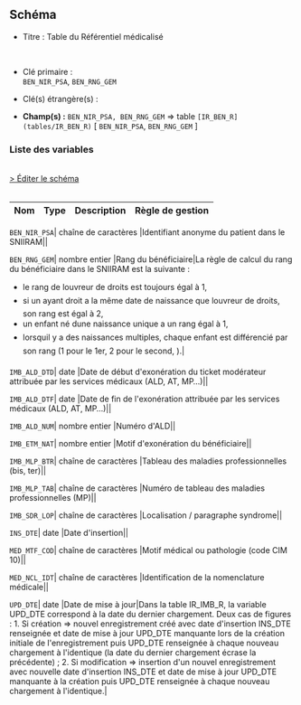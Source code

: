 ## Schéma


- Titre : Table du Référentiel médicalisé
<br />


- Clé primaire : <br />`BEN_NIR_PSA`, `BEN_RNG_GEM`<br />


- Clé(s) étrangère(s) : <br />

- **Champ(s) :** `BEN_NIR_PSA, BEN_RNG_GEM`
  => table `[IR_BEN_R](tables/IR_BEN_R)` [ `BEN_NIR_PSA`, `BEN_RNG_GEM` ]<br />

 
### Liste des variables
<br />
<div>
    <a href="https://gitlab.com/healthdatahub/applications-du-hdh/schema-snds/-/tree/master/schemas/IR_IMB_R/IR_IMB_R.json"
       target="_blank" rel="noopener noreferrer">> Éditer le schéma</a>
</div>
<br />

Nom | Type | Description | Règle de gestion
-|-|-|-



`BEN_NIR_PSA`| chaîne de caractères |Identifiant anonyme du patient dans le SNIIRAM||

`BEN_RNG_GEM`| nombre entier |Rang du bénéficiaire|La règle de calcul du rang du bénéficiaire dans le SNIIRAM est la suivante :
- le rang de louvreur de droits est toujours égal à 1,
- si un ayant droit a la même date de naissance que louvreur de droits, son rang est égal à 2,
- un enfant né dune naissance unique a un rang égal à 1,
- lorsquil y a des naissances multiples, chaque enfant est différencié par son rang (1 pour le 1er, 2 pour le second, ).|

`IMB_ALD_DTD`| date |Date de début d'exonération du ticket modérateur attribuée par les services médicaux (ALD, AT, MP…)||

`IMB_ALD_DTF`| date |Date de fin de l'exonération attribuée par les services médicaux (ALD, AT, MP…)||

`IMB_ALD_NUM`| nombre entier |Numéro d'ALD||

`IMB_ETM_NAT`| nombre entier |Motif d'exonération du bénéficiaire||

`IMB_MLP_BTR`| chaîne de caractères |Tableau des maladies professionnelles (bis, ter)||

`IMB_MLP_TAB`| chaîne de caractères |Numéro de tableau des maladies professionnelles (MP)||

`IMB_SDR_LOP`| chaîne de caractères |Localisation / paragraphe syndrome||

`INS_DTE`| date |Date d'insertion||

`MED_MTF_COD`| chaîne de caractères |Motif médical ou pathologie (code CIM 10)||

`MED_NCL_IDT`| chaîne de caractères |Identification de la nomenclature médicale||

`UPD_DTE`| date |Date de mise à jour|Dans la table IR_IMB_R, la variable UPD_DTE correspond à la date du dernier chargement.  Deux cas de figures :     1. Si création => nouvel enregistrement créé avec date d'insertion INS_DTE renseignée et date de mise à jour UPD_DTE manquante lors de la création initiale de l'enregistrement puis UPD_DTE renseignée à chaque nouveau chargement à l'identique (la date du dernier chargement écrase la précédente) ;     2. Si modification => insertion d'un nouvel enregistrement avec nouvelle date d'insertion INS_DTE et date de mise à jour UPD_DTE manquante à la création puis UPD_DTE renseignée à chaque nouveau chargement à l'identique.|
